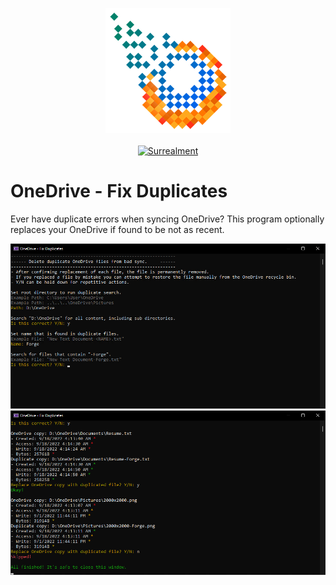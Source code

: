 <p align="center">
  <a href="https://surrealment.com/">
    <img src="https://github.com/Surrealment/Marketing/blob/main/logo/0200x0200.png?raw=true" alt="Logo">
  </a>
  <br />
  <br />
  <a href="https://github.com/shockelite/Discordnet-Template/issues"> <a href="https://discord.gg/5nnzbrf"><img src="https://discord.com/api/guilds/344523833979437057/widget.png" alt="Surrealment"></a>
</p>

# OneDrive - Fix Duplicates
Ever have duplicate errors when syncing OneDrive? This program optionally replaces your OneDrive if found to be not as recent. 
  
<img src="https://github.com/shockelite/OneDrive-FixDuplicates/blob/master/Images/Screenshot1.png?raw=true" alt="Screenshot 1">

<img src="https://github.com/shockelite/OneDrive-FixDuplicates/blob/master/Images/Screenshot2.png?raw=true" alt="Screenshot 2">
